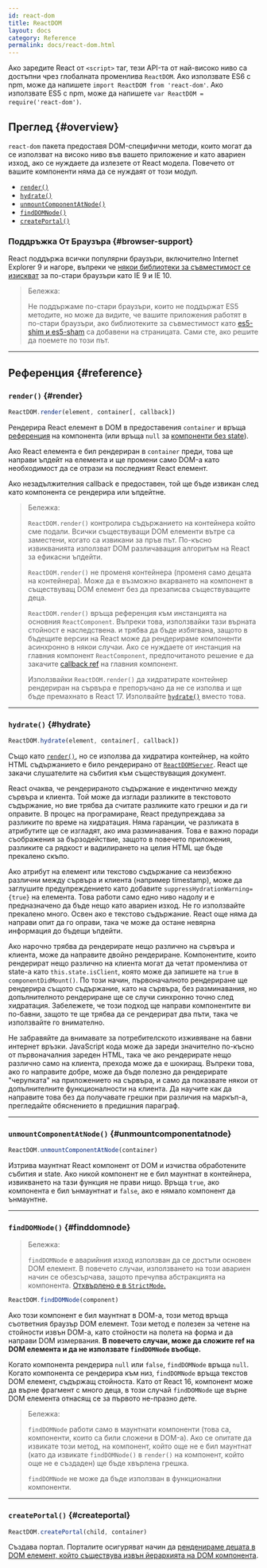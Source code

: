 ```yaml
---
id: react-dom
title: ReactDOM
layout: docs
category: Reference
permalink: docs/react-dom.html
---
```


Ако заредите React от `<script>` таг, тези API-та от най-високо ниво са достъпни чрез глобалната променлива `ReactDOM`. Ако използвате ES6 с npm, може да напишете `import ReactDOM from 'react-dom'`. Ако използвате ES5 с npm, може да напишете `var ReactDOM = require('react-dom')`.

## Преглед {#overview}

`react-dom` пакета предоставя DOM-специфични методи, които могат да се използват на високо ниво във вашето приложение и като авариен изход, ако се нуждаете да излезете от React модела. Повечето от вашите компоненти няма да се нуждаят от този модул.

- [`render()`](#render)
- [`hydrate()`](#hydrate)
- [`unmountComponentAtNode()`](#unmountcomponentatnode)
- [`findDOMNode()`](#finddomnode)
- [`createPortal()`](#createportal)

### Поддръжка От Браузъра {#browser-support}

React поддържа всички популярни браузъри, включително Internet Explorer 9 и нагоре, въпреки че [някои библиотеки за съвместимост се изискват](/docs/javascript-environment-requirements.html) за по-стари браузъри като IE 9 и IE 10.

> Бележка:
>
> Не поддържаме по-стари браузъри, които не поддържат ES5 методите, но може да видите, че вашите приложения работят в по-стари браузъри, ако библиотеките за съвместимост като [es5-shim и es5-sham](https://github.com/es-shims/es5-shim) са добавени на страницата. Сами сте, ако решите да поемете по този път.

* * *

## Референция {#reference}

### `render()` {#render}

```javascript
ReactDOM.render(element, container[, callback])
```

Рендерира React елемент в DOM в предоставения `container` и връща [референция](/docs/more-about-refs.html) на компонента (или връща `null` за [компоненти без state](/docs/components-and-props.html#functional-and-class-components)).

Aко React елемента е бил рендериран в `container` преди, това ще направи ъпдейт на елемента и ще промени само DOM-а като необходимост да се отрази на последният React елемент.

Ако незадължителния callback е предоставен, той ще бъде извикан след като компонента се рендерира или ъпдейтне.

> Бележка:
>
> `ReactDOM.render()` контролира съдържанието на контейнера който сме подали. Всички съществуващи DOM елементи вътре са заместени, когато са извикани за пръв път. По-късно извикванията използват DОМ различаващия алгоритъм на React за ефикасни ъпдейти.
>
> `ReactDOM.render()` не променя контейнера (променя само децата на контейнера). Може да е възможно вкарването на компонент в съществуващ DOM елемент без да презаписва съществуващите деца.
>
> `ReactDOM.render()` връща референция към инстанцията на основния `ReactComponent`. Въпреки това, използвайки тази върната стойност е наследствена.
>  и трябва да бъде избягвана, защото в бъдещите версии на React може да рендерираме компоненти асинхронно в някои случаи. Ако се нуждаете от инстанция на главния компонент `ReactComponent`, предпочитаното решение е да закачите
> [callback ref](/docs/more-about-refs.html#the-ref-callback-attribute) на главния компонент.
>
> Използвайки `ReactDOM.render()` да хидратирате контейнер рендериран на сървъра е препоръчано да не се изполва и ще бъде премахнато в React 17. Изполвайте [`hydrate()`](#hydrate) вместо това.

* * *

### `hydrate()` {#hydrate}

```javascript
ReactDOM.hydrate(element, container[, callback])
```

Също като [`render()`](#render), но се използва да хидратира контейнер, на който HTML съдържанието е било рендерирано от [`ReactDOMServer`](/docs/react-dom-server.html). React ще закачи слушателите на събития към съществуващия документ.

React очаква, че рендерираното съдържание е индентично между сървъра и клиента. Той може да изглади разликите в текстовото съдържание, но вие трябва да считате разликите като грешки и да ги оправите. В процес на програмиране, React предупреждава за разликите по време на хидратация. Няма гаранции, че разликата в атрибутите ще се изгладят, ако има разминавания. Това е важно поради съображения за бързодействие, защото в повечето приложения, разликите са рядкост и вадилирането на целия HTML ще бъде прекалено скъпо.

Ако атрибут на елемент или текстово съдържание са неизбежно различни между сървъра и клиента (например timestamp), може да заглушите предупреждението като добавите `suppressHydrationWarning={true}` на елемента. Това работи само едно ниво надолу и е предназначено да бъде нещо като авариен изход. Не го използвайте прекалено много. Освен ако е текстово съдържание. React още няма да направи опит да го оправи, така че може да остане невярна информация до бъдещи ъпдейти.

Ако нарочно трябва да рендерирате нещо различно на сървъра и клиента, може да направите двойно рендериране. Компонентите, които рендерират нещо различно на клиента могат да четат променлива от state-a като `this.state.isClient`, която може да запишете на `true` в `componentDidMount()`. По този начин, първоначалното рендериране ще рендерира същото съдържание, като на сървъра, без разминавания, но допълнителното рендериране ще се случи синхронно точно след хидратация. Забележете, че този подход ще направи компонентите ви по-бавни, защото те ще трябва да се рендерират два пъти, така че използвайте го внимателно.

Не забравяйте да внимавате за потребителското изживяване на бавни интернет връзки. JavaScript кода може да зареди значително по-късно от първоначалния зареден HTML, така че ако рендерирате нещо различно само на клиента, прехода може да е шокиращ. Въпреки това, ако го направите добре, може да бъде полезно да рендерирате "черупката" на приложението на сървъра, и само да показвате някои от допълнителните функционалности на клиента. Да научите как да направите това без да получавате грешки при различия на маркъп-а, прегледайте обяснението в предишния параграф.

* * *

### `unmountComponentAtNode()` {#unmountcomponentatnode}

```javascript
ReactDOM.unmountComponentAtNode(container)
```

Изтрива маунтнат React компонент от DOM и изчиства обработените събития и state. Ако никой компонент не е бил маунтнат в контейнера, извикването на тази функция не прави нищо. Връща `true`, ако компонента е бил ънмаунтнат и `false`, ако е нямало компонент да ънмаунтне.

* * *

### `findDOMNode()` {#finddomnode}

> Бележка:
>
> `findDOMNode` е аварийния изход използван да се достъпи основен DOM елемент. В повечето случаи, използването на този авариен начин се обезсърчава, защото пречупва абстракцията на компонента. [Отхвърлено е в `StrictMode`.](/docs/strict-mode.html#warning-about-deprecated-finddomnode-usage)

```javascript
ReactDOM.findDOMNode(component)
```
Ако този компонент е бил маунтнат в DOM-a, този метод връща съответния браузър DOM елемент. Този метод е полезен за четене на стойности извън DOM-a, като стойности на полета на форма и да направи DOM измервания. **В повечето случаи, може да сложите ref на DOM елемента и да не използвате `findDOMNode` въобще.**

Когато компонента рендерира `null` или `false`, `findDOMNode` връща `null`. Когато компонента се рендерира към низ, `findDOMNode` връща текстов DOM елемент, съдържащ стойноста. Като от React 16, компонент може да върне фрагмент с много деца, в този случай `findDOMNode` ще върне DOM елемента отнасящ се за първото не-празно дете.

> Бележка:
>
> `findDOMNode` работи само в маунтнати компоненти (това са, компоненти, които са били сложени в DOM-а). Ако се опитате да извикате този метод, на компонент, който още не е бил маунтнат (като да извикате `findDOMNode()` в `render()` на компонент, който още не е създаден) ще бъде хвърлена грешка.
>
> `findDOMNode` не може да бъде използван в функционални компоненти.

* * *

### `createPortal()` {#createportal}

```javascript
ReactDOM.createPortal(child, container)
```

Създава портал. Порталите осигуряват начин да [ренденираме децата в DОМ елемент, който съществува извън йерархията на DOM компонента](/docs/portals.html).
